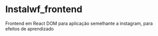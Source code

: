 # Instalwf_frontend
Frontend em React DOM para aplicação semelhante a instagram, para efeitos de aprendizado
